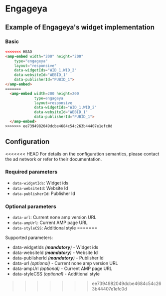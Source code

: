 <!---
Copyright 2017 The AMP HTML Authors. All Rights Reserved.

Licensed under the Apache License, Version 2.0 (the "License");
you may not use this file except in compliance with the License.
You may obtain a copy of the License at

      http://www.apache.org/licenses/LICENSE-2.0

Unless required by applicable law or agreed to in writing, software
distributed under the License is distributed on an "AS-IS" BASIS,
WITHOUT WARRANTIES OR CONDITIONS OF ANY KIND, either express or implied.
See the License for the specific language governing permissions and
limitations under the License.
-->

# Engageya

## Example of Engageya's widget implementation

### Basic

```html
<<<<<<< HEAD
<amp-embed width="200" height="200"
    type="engageya"
    layout="responsive"
    data-widgetIds="WID_1,WID_2"
    data-websiteId="WEBID_1"
    data-publisherId="PUBID_1">
</amp-embed>
=======
  <amp-embed width=200 height=200
             type=engageya
             layout=responsive
             data-widgetIds="WID_1,WID_2"
			 data-websiteId="WEBID_1"
			 data-publisherId="PUBID_1">
  </amp-embed>
>>>>>>> ee7394982049dcbe4684c54c263b44407e1efc0d
```

## Configuration

<<<<<<< HEAD
For details on the configuration semantics, please contact the ad network or refer to their documentation. 

### Required parameters

- `data-widgetIds`: Widget ids 
- `data-websiteId`: Website Id
- `data-publisherId`: Publisher Id

### Optional parameters

- `data-url`: Current none amp version URL
- `data-ampUrl`: Current AMP page URL
- `data-styleCSS`: Additional style
=======

Supported parameters:

- data-widgetIds *(**mandatory**)* - Widget ids 
- data-websiteId *(**mandatory**)* - Website Id
- data-publisherId *(**mandatory**)* - Publisher Id
- data-url *(optional)* - Current none amp version URL
- data-ampUrl *(optional)* - Current AMP page URL
- data-styleCSS *(optional)* - Additional style
>>>>>>> ee7394982049dcbe4684c54c263b44407e1efc0d

